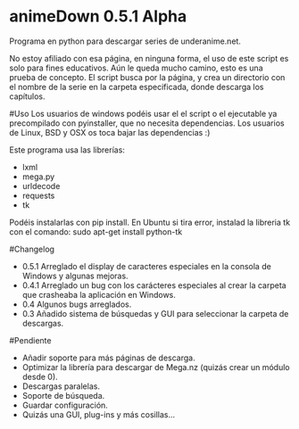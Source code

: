 # animeDown 0.5.1 Alpha
Programa en python para descargar series de underanime.net.

No estoy afiliado con esa página, en ninguna forma, el uso de este script es solo para fines educativos.
Aún le queda mucho camino, esto es una prueba de concepto.
El script busca por la página, y crea un directorio con el nombre de la serie en la carpeta especificada, donde descarga los capítulos.

#Uso
Los usuarios de windows podéis usar el el script o el ejecutable ya precompilado con pyinstaller, que no necesita dependencias. Los usuarios de Linux, BSD y OSX os toca bajar las dependencias :)

Este programa usa las librerías:
* lxml
* mega.py
* urldecode
* requests
* tk

Podéis instalarlas con pip install.
En Ubuntu si tira error, instalad la libreria tk con el comando: 
sudo apt-get install python-tk

#Changelog
* 0.5.1 Arreglado el display de caracteres especiales en la consola de Windows y algunas mejoras.
* 0.4.1 Arreglado un bug con los carácteres especiales al crear la carpeta que crasheaba la aplicación en Windows.
* 0.4 Algunos bugs arreglados.
* 0.3 Añadido sistema de búsquedas y GUI para seleccionar la carpeta de descargas.

#Pendiente

* Añadir soporte para más páginas de descarga.
* Optimizar la librería para descargar de Mega.nz (quizás crear un módulo desde 0).
* Descargas paralelas.
* Soporte de búsqueda.
* Guardar configuración.
* Quizás una GUI, plug-ins y más cosillas...


